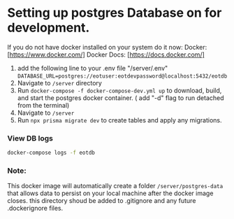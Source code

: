 # Setting up postgres Database on for development.
If you do not have docker installed on your system do it now:
Docker: [https://www.docker.com/]
Docker Docs: [https://docs.docker.com/]

1. add the following line to your .env file "/server/.env"  
```DATABASE_URL=postgres://eotuser:eotdevpassword@localhost:5432/eotdb```
2. Navigate to ```/server``` directory
3. Run ```docker-compose -f docker-compose-dev.yml up``` to download, build, and start the postgres docker container. ( add "-d" flag to run detached from the terminal)
4. Navigate to ```/server```
5. Run ```npx prisma migrate dev``` to create tables and apply any migrations.

### View DB logs

```bash
docker-compose logs -f eotdb
```

### Note:
This docker image will automatically create a folder ```/server/postgres-data``` that allows data to persist on your local machine after the docker image closes.  this directory shoud be added to .gitignore and any future .dockerignore files.

